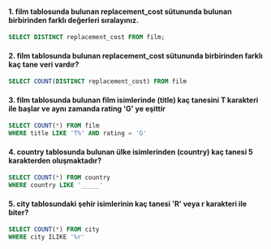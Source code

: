 ####  1. film tablosunda bulunan replacement_cost sütununda bulunan birbirinden farklı değerleri sıralayınız.

```sql
SELECT DISTINCT replacement_cost FROM film;
```

#### 2. film tablosunda bulunan replacement_cost sütununda birbirinden farklı kaç tane veri vardır?

```sql
SELECT COUNT(DISTINCT replacement_cost) FROM film
```

#### 3. film tablosunda bulunan film isimlerinde (title) kaç tanesini T karakteri ile başlar ve aynı zamanda rating 'G' ye eşittir

```sql
SELECT COUNT(*) FROM film
WHERE title LIKE 'T%' AND rating = 'G'
```

#### 4. country tablosunda bulunan ülke isimlerinden (country) kaç tanesi 5 karakterden oluşmaktadır?

```sql
SELECT COUNT(*) FROM country
WHERE country LIKE '_____'
```

#### 5. city tablosundaki şehir isimlerinin kaç tanesi 'R' veya r karakteri ile biter?

```sql
SELECT COUNT(*) FROM city
WHERE city ILIKE '%r'
```